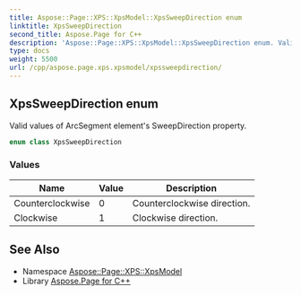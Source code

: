 ```yaml
---
title: Aspose::Page::XPS::XpsModel::XpsSweepDirection enum
linktitle: XpsSweepDirection
second_title: Aspose.Page for C++
description: 'Aspose::Page::XPS::XpsModel::XpsSweepDirection enum. Valid values of ArcSegment element''s SweepDirection property in C++.'
type: docs
weight: 5500
url: /cpp/aspose.page.xps.xpsmodel/xpssweepdirection/
---
```

## XpsSweepDirection enum


Valid values of ArcSegment element's SweepDirection property.

```cpp
enum class XpsSweepDirection
```

### Values

| Name | Value | Description |
| --- | --- | --- |
| Counterclockwise | 0 | Counterclockwise direction. |
| Clockwise | 1 | Clockwise direction. |

## See Also

* Namespace [Aspose::Page::XPS::XpsModel](../)
* Library [Aspose.Page for C++](../../)
